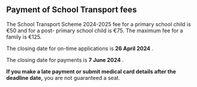 ##  Payment of School Transport fees

The School Transport Scheme 2024-2025 fee for a primary school child is €50
and for a post- primary school child is €75. The maximum fee for a family is
€125.

The closing date for on-time applications is **26 April 2024** .

The closing date for payments is **7 June 2024** .

**If you make a late payment or submit medical card details after the deadline
date,** you are not guaranteed a seat.
